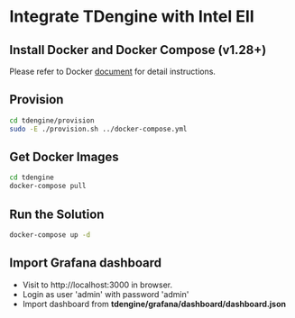 # Integrate TDengine with Intel EII

## Install Docker and Docker Compose (v1.28+)

Please refer to Docker [document](https://docs.docker.com/get-docker/) for detail instructions.

## Provision

```bash
cd tdengine/provision
sudo -E ./provision.sh ../docker-compose.yml
```



## Get Docker Images

```bash
cd tdengine
docker-compose pull
```



## Run the  Solution

```bash
docker-compose up -d
```



## Import Grafana dashboard

- Visit to http://localhost:3000 in browser. 
- Login as user 'admin' with password 'admin'
- Import dashboard from **tdengine/grafana/dashboard/dashboard.json**

